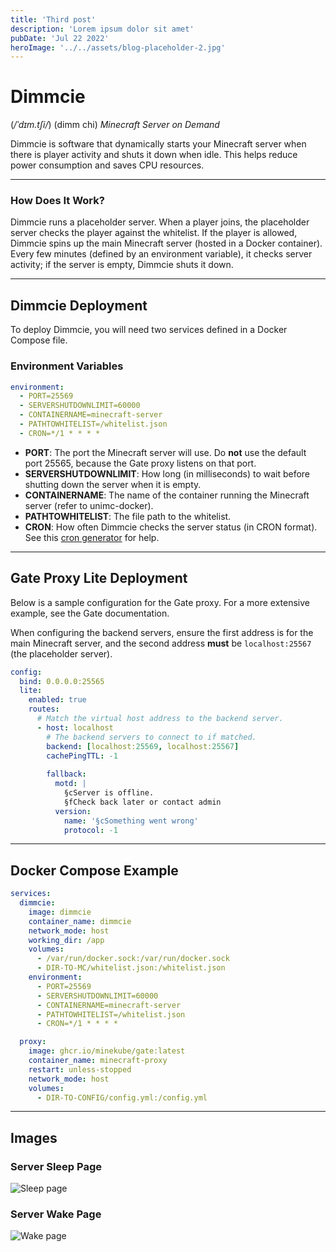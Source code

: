```yaml
---
title: 'Third post'
description: 'Lorem ipsum dolor sit amet'
pubDate: 'Jul 22 2022'
heroImage: '../../assets/blog-placeholder-2.jpg'
---
```


# Dimmcie 
(*/ˈdɪm.tʃi/*) (dimm chi)
_Minecraft Server on Demand_

Dimmcie is software that dynamically starts your Minecraft server when there is player activity and shuts it down when idle. This helps reduce power consumption and saves CPU resources.

---

### How Does It Work?

Dimmcie runs a placeholder server. When a player joins, the placeholder server checks the player against the whitelist. If the player is allowed, Dimmcie spins up the main Minecraft server (hosted in a Docker container). Every few minutes (defined by an environment variable), it checks server activity; if the server is empty, Dimmcie shuts it down.

---

## Dimmcie Deployment

To deploy Dimmcie, you will need two services defined in a Docker Compose file.

### Environment Variables

```yml
environment:
  - PORT=25569               
  - SERVERSHUTDOWNLIMIT=60000
  - CONTAINERNAME=minecraft-server
  - PATHTOWHITELIST=/whitelist.json
  - CRON=*/1 * * * *
```

- **PORT**: The port the Minecraft server will use. Do **not** use the default port 25565, because the Gate proxy listens on that port.  
- **SERVERSHUTDOWNLIMIT**: How long (in milliseconds) to wait before shutting down the server when it is empty.  
- **CONTAINERNAME**: The name of the container running the Minecraft server (refer to unimc-docker).  
- **PATHTOWHITELIST**: The file path to the whitelist.  
- **CRON**: How often Dimmcie checks the server status (in CRON format). See this [cron generator](https://crontab.cronhub.io/) for help.

---

## Gate Proxy Lite Deployment

Below is a sample configuration for the Gate proxy. For a more extensive example, see the Gate documentation.  

When configuring the backend servers, ensure the first address is for the main Minecraft server, and the second address **must** be `localhost:25567` (the placeholder server).

```yml
config:
  bind: 0.0.0.0:25565
  lite:
    enabled: true
    routes:
      # Match the virtual host address to the backend server.
      - host: localhost
        # The backend servers to connect to if matched.
        backend: [localhost:25569, localhost:25567]
        cachePingTTL: -1
        
        fallback:
          motd: |
            §cServer is offline.
            §fCheck back later or contact admin
          version:
            name: '§cSomething went wrong'
            protocol: -1
```

---

## Docker Compose Example

```yml
services:
  dimmcie:
    image: dimmcie
    container_name: dimmcie
    network_mode: host
    working_dir: /app
    volumes:
      - /var/run/docker.sock:/var/run/docker.sock
      - DIR-TO-MC/whitelist.json:/whitelist.json
    environment:
      - PORT=25569
      - SERVERSHUTDOWNLIMIT=60000
      - CONTAINERNAME=minecraft-server
      - PATHTOWHITELIST=/whitelist.json
      - CRON=*/1 * * * *

  proxy:
    image: ghcr.io/minekube/gate:latest
    container_name: minecraft-proxy
    restart: unless-stopped
    network_mode: host
    volumes:
      - DIR-TO-CONFIG/config.yml:/config.yml
```

---

## Images

### Server Sleep Page  
![Sleep page](https://imgur.com/HoabsMy.png)

### Server Wake Page  
![Wake page](https://imgur.com/2fCVG8g.png)